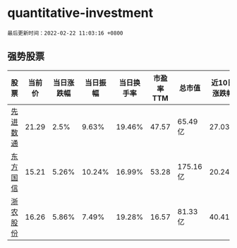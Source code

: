 # quantitative-investment

`最后更新时间：2022-02-22 11:03:16 +0800`

## 强势股票

|股票|当前价|当日涨跌幅|当日振幅|当日换手率|市盈率TTM|总市值|近10日涨跌幅|
|----|----|----|----|----|----|----|----|
|[先进数通](https://xueqiu.com/S/SZ300541)|21.29|2.5%|9.63%|19.46%|47.57|65.49亿|27.03%|
|[东方国信](https://xueqiu.com/S/SZ300166)|15.21|5.26%|10.24%|16.99%|53.28|175.16亿|20.24%|
|[浙农股份](https://xueqiu.com/S/SZ002758)|16.26|5.86%|7.49%|19.28%|16.57|81.33亿|40.41%|
